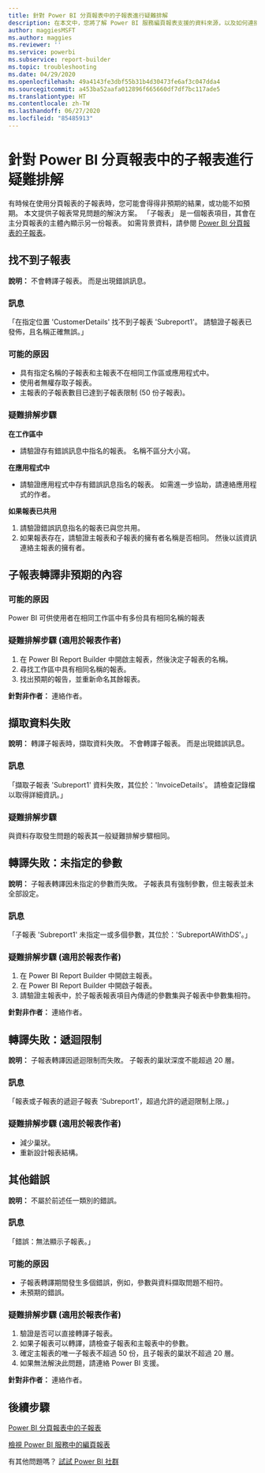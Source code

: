 ```yaml
---
title: 針對 Power BI 分頁報表中的子報表進行疑難排解
description: 在本文中，您將了解 Power BI 服務編頁報表支援的資料來源，以及如何連接至 Azure SQL Database 資料來源。
author: maggiesMSFT
ms.author: maggies
ms.reviewer: ''
ms.service: powerbi
ms.subservice: report-builder
ms.topic: troubleshooting
ms.date: 04/29/2020
ms.openlocfilehash: 49a4143fe3dbf55b31b4d30473fe6af3c047dda4
ms.sourcegitcommit: a453ba52aafa012896f665660df7df7bc117ade5
ms.translationtype: HT
ms.contentlocale: zh-TW
ms.lasthandoff: 06/27/2020
ms.locfileid: "85485913"
---
```

# <a name="troubleshoot-subreports-in-power-bi-paginated-reports"></a>針對 Power BI 分頁報表中的子報表進行疑難排解

有時候在使用分頁報表的子報表時，您可能會得得非預期的結果，或功能不如預期。 本文提供子報表常見問題的解決方案。 「子報表」  是一個報表項目，其會在主分頁報表的主體內顯示另一份報表。 如需背景資料，請參閱 [Power BI 分頁報表的子報表](subreports.md)。

## <a name="subreport-couldnt-be-found"></a>找不到子報表

**說明：** 不會轉譯子報表。 而是出現錯誤訊息。

### <a name="message"></a>訊息

「在指定位置 'CustomerDetails' 找不到子報表 'Subreport1'。 請驗證子報表已發佈，且名稱正確無誤。」

### <a name="possible-reasons"></a>可能的原因

- 具有指定名稱的子報表和主報表不在相同工作區或應用程式中。
- 使用者無權存取子報表。
- 主報表的子報表數目已達到子報表限制 (50 份子報表)。

### <a name="troubleshooting-steps"></a>疑難排解步驟

**在工作區中**

- 請驗證存有錯誤訊息中指名的報表。 名稱不區分大小寫。

**在應用程式中**

- 請驗證應用程式中存有錯誤訊息指名的報表。 如需進一步協助，請連絡應用程式的作者。

**如果報表已共用**

1. 請驗證錯誤訊息指名的報表已與您共用。
2. 如果報表存在，請驗證主報表和子報表的擁有者名稱是否相同。 然後以該資訊連絡主報表的擁有者。

## <a name="subreport-renders-with-unexpected-content"></a>子報表轉譯非預期的內容

### <a name="possible-reason"></a>可能的原因

Power BI 可供使用者在相同工作區中有多份具有相同名稱的報表

### <a name="troubleshooting-steps-for-report-authors"></a>疑難排解步驟 (適用於報表作者)

1. 在 Power BI Report Builder 中開啟主報表，然後決定子報表的名稱。
2. 尋找工作區中具有相同名稱的報表。
3. 找出預期的報告，並重新命名其餘報表。

**針對非作者：** 連絡作者。

## <a name="data-retrieval-fails"></a>擷取資料失敗

**說明：** 轉譯子報表時，擷取資料失敗。 不會轉譯子報表。 而是出現錯誤訊息。

### <a name="message"></a>訊息

「擷取子報表 'Subreport1' 資料失敗，其位於：'InvoiceDetails'。 請檢查記錄檔以取得詳細資訊。」

### <a name="troubleshooting-steps"></a>疑難排解步驟

與資料存取發生問題的報表其一般疑難排解步驟相同。

## <a name="rendering-fails-unspecified-parameters"></a>轉譯失敗：未指定的參數

**說明：** 子報表轉譯因未指定的參數而失敗。 子報表具有強制參數，但主報表並未全部設定。

### <a name="message"></a>訊息 
「子報表 'Subreport1' 未指定一或多個參數，其位於：'SubreportAWithDS'。」

### <a name="troubleshooting-steps-for-the-report-author"></a>疑難排解步驟 (適用於報表作者)

1. 在 Power BI Report Builder 中開啟主報表。
2. 在 Power BI Report Builder 中開啟子報表。
3. 請驗證主報表中，於子報表報表項目內傳遞的參數集與子報表中參數集相符。

**針對非作者：** 連絡作者。

## <a name="rendering-fails-recursion-limit"></a>轉譯失敗：遞迴限制

**說明：** 子報表轉譯因遞迴限制而失敗。 子報表的巢狀深度不能超過 20 層。

### <a name="message"></a>訊息

「報表或子報表的遞迴子報表 'Subreport1'，超過允許的遞迴限制上限。」

### <a name="troubleshooting-steps-for-report-authors"></a>疑難排解步驟 (適用於報表作者)

- 減少巢狀。
- 重新設計報表結構。

## <a name="other-errors"></a>其他錯誤

**說明：** 不屬於前述任一類別的錯誤。

### <a name="message"></a>訊息

「錯誤：無法顯示子報表。」

### <a name="possible-reasons"></a>可能的原因

- 子報表轉譯期間發生多個錯誤，例如，參數與資料擷取問題不相符。
- 未預期的錯誤。

### <a name="troubleshooting-steps-for-report-authors"></a>疑難排解步驟 (適用於報表作者)

1. 驗證是否可以直接轉譯子報表。
2. 如果子報表可以轉譯，請檢查子報表和主報表中的參數。
3. 確定主報表的唯一子報表不超過 50 份，且子報表的巢狀不超過 20 層。
4. 如果無法解決此問題，請連絡 Power BI 支援。

**針對非作者：** 連絡作者。

## <a name="next-steps"></a>後續步驟

[Power BI 分頁報表中的子報表](subreports.md)

[檢視 Power BI 服務中的編頁報表](../consumer/paginated-reports-view-power-bi-service.md)

有其他問題嗎？ [試試 Power BI 社群](https://community.powerbi.com/)
